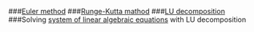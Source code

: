 ###[Euler method](https://en.wikipedia.org/wiki/Euler_method)
###[Runge-Kutta mathod](https://en.wikipedia.org/wiki/Euler_method)
###[LU decomposition](https://en.wikipedia.org/wiki/LU_decomposition)
###Solving [system of linear algebraic equations](https://en.wikipedia.org/wiki/System_of_linear_equations) with LU decomposition
